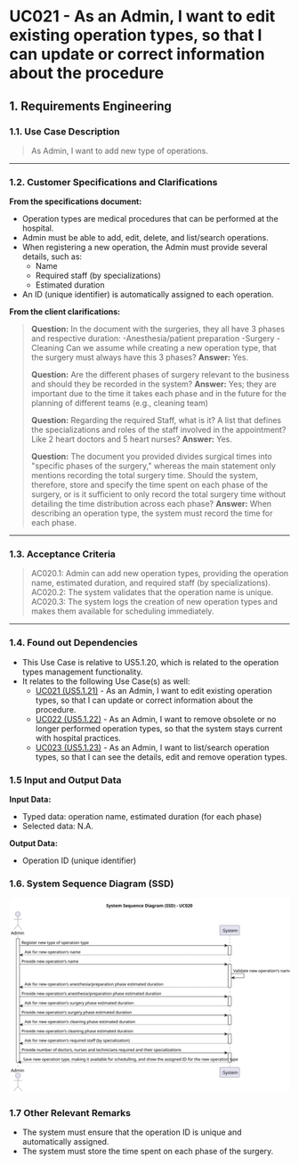 # UC021 - As an Admin, I want to edit existing operation types, so that I can update or correct information about the procedure

## 1. Requirements Engineering

### 1.1. Use Case Description

> As Admin, I want to add new type of operations.

---

### 1.2. Customer Specifications and Clarifications

**From the specifications document:**

- Operation types are medical procedures that can be performed at the hospital.
- Admin must be able to add, edit, delete, and list/search operations.
- When registering a new operation, the Admin must provide several details, such as:
  - Name
  - Required staff (by specializations)
  - Estimated duration
- An ID (unique identifier) is automatically assigned to each operation.

**From the client clarifications:**

> **Question:** In the document with the surgeries, they all have 3 phases and respective duration:
-Anesthesia/patient preparation
-Surgery
-Cleaning
Can we assume while creating a new operation type, that the surgery must always have this 3 phases?
> **Answer:** Yes.
>
> **Question:** Are the different phases of surgery relevant to the business and should they be recorded in the system?
> **Answer:** Yes; they are important due to the time it takes each phase and in the future for the planning of different teams (e.g., cleaning team)
>
> **Question:** Regarding the required Staff, what is it? A list that defines the specializations and roles of the staff involved in the appointment? Like 2 heart doctors and 5 heart nurses?
> **Answer:** Yes.
>
> **Question:** The document you provided divides surgical times into "specific phases of the surgery," whereas the main statement only mentions recording the total surgery time. Should the system, therefore, store and specify the time spent on each phase of the surgery, or is it sufficient to only record the total surgery time without detailing the time distribution across each phase?
> **Answer:** When describing an operation type, the system must record the time for each phase.
---

### 1.3. Acceptance Criteria

> AC020.1: Admin can add new operation types, providing the operation name, estimated duration, and required staff (by specializations).
> AC020.2: The system validates that the operation name is unique.
> AC020.3: The system logs the creation of new operation types and makes them available for scheduling immediately.

---

### 1.4. Found out Dependencies

- This Use Case is relative to US5.1.20, which is related to the operation types management functionality.
- It relates to the following Use Case(s) as well:
  - [UC021 (US5.1.21)](../UC021/README.md) - As an Admin,  I want to edit existing operation types, so that I can update or correct information about the procedure.
  - [UC022 (US5.1.22)](../UC022/README.md) - As an Admin, I want to remove obsolete or no longer performed operation types, so that the system stays current with hospital practices.
  - [UC023 (US5.1.23)](../UC023/README.md) - As an Admin, I want to list/search operation types, so that I can see the details, edit and remove operation types.

### 1.5 Input and Output Data

**Input Data:**

- Typed data: operation name, estimated duration (for each phase)
- Selected data: N.A.

**Output Data:**

- Operation ID (unique identifier)

### 1.6. System Sequence Diagram (SSD)

![System Sequence Diagram](svg/uc020-system-sequence-diagram.svg)

### 1.7 Other Relevant Remarks

- The system must ensure that the operation ID is unique and automatically assigned.
- The system must store the time spent on each phase of the surgery.
